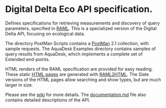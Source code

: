 # Digital Delta Eco API specification.
Defines specifications for retrieving measurements and discovery of query parameters, specified in [RAML](https://raml.org).
This is a specialized version of the Digital Delta API, focusing on ecological data.

The directory PostMan Scripts contains a [PostMan](https://getpostman.com) 2.1 collection, with sample requests.
The AquaDesk Examples directory contains samples of query results from AquaDesk, which implements a complete set of Extended end-points.

HTML renders of the RAML specification are provided for easy reading.
These static [HTML pages](https://github.com/DigitaleDeltaOrg/dd-eco-api-specs/tree/master/Html) are generated with [RAML2HTML](https://github.com/raml2html). The Slate versions of the HTML pages allow searching and show types, but are much larger in size.

Please see the [wiki](https://github.com/DigitaleDeltaOrg/dd-eco-api-specs/wiki) for more details.
The [documentation.md](https://github.com/DigitaleDeltaOrg/dd-eco-api-specs/blob/master/Documentation.md) file also contains detailed descriptions of the API.
